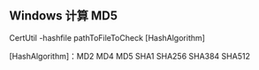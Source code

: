 
## Windows 计算 MD5

CertUtil -hashfile pathToFileToCheck [HashAlgorithm]

[HashAlgorithm]：MD2 MD4 MD5 SHA1 SHA256 SHA384 SHA512